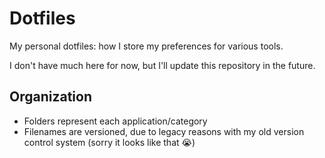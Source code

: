 # Dotfiles

My personal dotfiles: how I store my preferences for various tools.

I don't have much here for now, but I'll update this repository in the future.

## Organization

- Folders represent each application/category
- Filenames are versioned, due to legacy reasons with my old version control system (sorry it looks like that :sob:)
